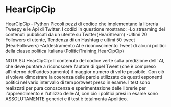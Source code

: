 # HearCipCip
HearCipCip - Python 
Piccoli pezzi di codice che implementano la libreria Tweepy e le Api di Twitter.
I codici in questione mostrano:
-Lo streaming dei contenuti pubblicati da un utente su Twitter(HearStream)
-Ultimi 20 Followers di utente, Tendenza di un Hashtag e ultimi 50 tweet (HearFollowers)
-Addestramento AI e riconoscimento Tweet di alcuni politici della classe politica Italiana (PoliticiTraining,HearCipCip)

NOTA SU HearCipCip: Il contenuto del codice verte sulla predizione dell' AI, che deve puntare a riconoscere l'autore di quel Tweet (che è compreso all'interno dell'addestramento)
                    il maggior numero di volte possibile. Con ciò si voleva dimostrare la coerenza delle parole utilizzate da questi esponenti politici nel vario intervallo di 
                    tempo/tweet preso in esame. I test sono realizzati per pura conoscenza e sperimentazione delle librerie per l'apprendimento e l'utilizzo delle AI, con
                    ciò i politici presi in esame sono ASSOLUTAMENTE generici e il test è totalmenta Apolitico.
